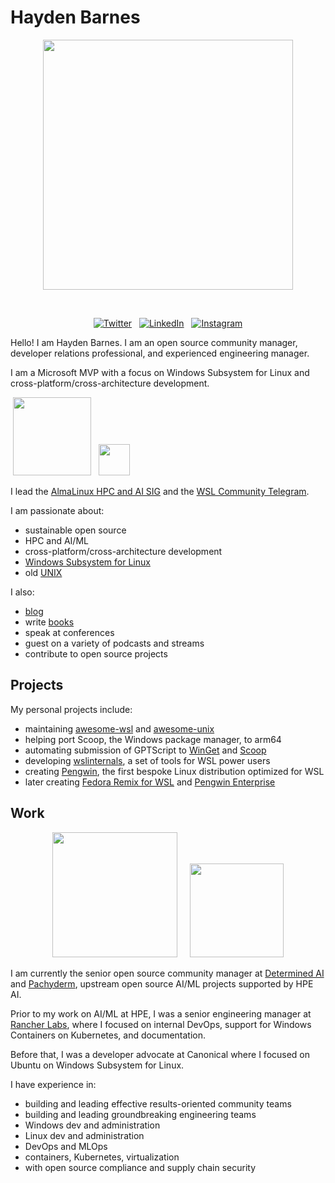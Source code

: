 <p align="center">
<h1>Hayden Barnes</h1>
</p>

<p align="center">
<img src="https://github.com/user-attachments/assets/29b473dd-8365-4617-81b9-a2856c61da28" width="400">
</p>
<br>

<p align="center">
  &nbsp;<a href="https://twitter.com/unixterminal" target="_blank"><img alt="Twitter" src="https://img.shields.io/badge/Twitter-303030?style=for-the-badge&logo=x&logoColor=%23ffffff"></a>&nbsp;
  &nbsp;<a href="https://www.linkedin.com/in/thbarnes/" target="_blank"><img alt="LinkedIn" src="https://img.shields.io/badge/LinkedIn-1667be?style=for-the-badge&logo=linkedin&logoColor=%23ffffff"></a>&nbsp;
  &nbsp;<a href="https://www.instagram.com/redbeardedhayden/" target="_blank"><img alt="Instagram" src="https://img.shields.io/badge/instagram-d3175c?style=for-the-badge&logo=instagram&logoColor=%23ffffff"></a>&nbsp;
</p>

Hello! I am Hayden Barnes. I am an open source community manager, developer relations professional, and experienced engineering manager.

I am a Microsoft MVP with a focus on Windows Subsystem for Linux and cross-platform/cross-architecture development.

&nbsp;<a href="https://mvp.microsoft.com" target="_blank"><img src="https://github.com/user-attachments/assets/344db775-3d93-4278-ad16-02b65c847c45" width="125"></a>&nbsp;
&nbsp;<a href="https://www.almalinux.org" target="_blank"><img src="https://almalinux.org/images/icon.svg" width="50" /></a>

I lead the [AlmaLinux HPC and AI SIG](https://wiki.almalinux.org/sigs/HPCandAI.html) and the [WSL Community Telegram](https://t.me/+SK14TGZ7O2bYtRyo).

I am passionate about:

* sustainable open source
* HPC and AI/ML
* cross-platform/cross-architecture development
* [Windows Subsystem for Linux](https://github.com/sirredbeard/awesome-wsl)
* old [UNIX](https://github.com/sirredbeard/awesome-unix)

I also:

* [blog](https://boxofcables.dev/)
* write [books](https://www.amazon.com/Windows-Subsystem-Linux-Cross-Platform-Collaboration/dp/1484268725/)
* speak at conferences
* guest on a variety of podcasts and streams
* contribute to open source projects

## Projects

My personal projects include:

* maintaining [awesome-wsl](https://github.com/sirredbeard/awesome-wsl) and [awesome-unix](https://github.com/sirredbeard/awesome-unix)
* helping port Scoop, the Windows package manager, to arm64
* automating submission of GPTScript to [WinGet](https://github.com/gptscript-ai/gptscript/commit/c6fef469163411c55bd32867d94f329ad0d8481d) and [Scoop](https://github.com/ScoopInstaller/Extras/commit/a985c84fa4144185eb25ff0fc71ab0c5cae3abcf)
* developing [wslinternals](https://github.com/sirredbeard/wslinternals), a set of tools for WSL power users
* creating [Pengwin](https://github.com/WhitewaterFoundry/Pengwin), the first bespoke Linux distribution optimized for WSL
* later creating [Fedora Remix for WSL](https://https://github.com/WhitewaterFoundry/Fedora-Remix-for-WSL) and [Pengwin Enterprise](https://github.com/WhitewaterFoundry/Pengwin-Enterprise)

## Work

<p align="center">
  &nbsp;<a href="https://github.com/determined-ai/determined" target="_blank"><img src="https://github.com/user-attachments/assets/81bec60e-2e22-45ea-aa8e-54061db99de8" width="200"></a>&nbsp;&nbsp;&nbsp;
  &nbsp;<a href="https://github.com/pachyderm/pachyderm" target="_blank"><img src="https://github.com/user-attachments/assets/7844905d-9a19-4c7d-854b-6343eaea5853" width="150"></a>&nbsp;
</p>

I am currently the senior open source community manager at [Determined AI](https://www.determined.ai/) and [Pachyderm](https://pachyderm.io/), upstream open source AI/ML projects supported by HPE AI.

Prior to my work on AI/ML at HPE, I was a senior engineering manager at [Rancher Labs](https://www.rancher.com/), where I focused on internal DevOps, support for Windows Containers on Kubernetes, and documentation.

Before that, I was a developer advocate at Canonical where I focused on Ubuntu on Windows Subsystem for Linux.

I have experience in:

* building and leading effective results-oriented community teams
* building and leading groundbreaking engineering teams
* Windows dev and administration
* Linux dev and administration
* DevOps and MLOps
* containers, Kubernetes, virtualization
* with open source compliance and supply chain security
